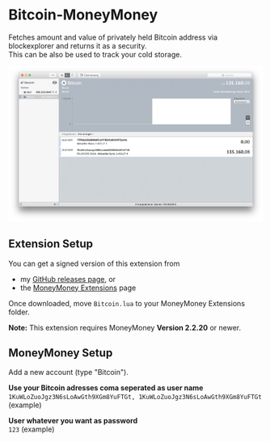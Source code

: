 # Bitcoin-MoneyMoney
Fetches amount and value of privately held Bitcoin address via blockexplorer and returns it as a security.  
This can be also be used to track your cold storage.

![MoneyMoney screenshot with Bitcoin Balance](screens/bitcoin-balance.png)

## Extension Setup

You can get a signed version of this extension from

* my [GitHub releases page](https://github.com/Jacubeit/Bitcoin-MoneyMoney/releases/tag/v0.1), or
* the [MoneyMoney Extensions](https://moneymoney-app.com/extensions/) page

Once downloaded, move `Bitcoin.lua` to your MoneyMoney Extensions folder.

**Note:** This extension requires MoneyMoney **Version 2.2.20** or newer.

## MoneyMoney Setup

Add a new account (type "Bitcoin"). 

**Use your Bitcoin adresses coma seperated as user name**  
`1KuWLoZuoJgz3N6sLoAwGth9XGm8YuFTGt, 1KuWLoZuoJgz3N6sLoAwGth9XGm8YuFTGt` (example)

**User whatever you want as password**  
`123` (example)

